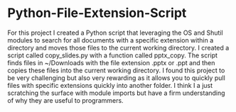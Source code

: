 # Python-File-Extension-Script
For this project I created a Python script that leveraging the OS and Shutil modules to search for all documents with a specific extension within a directory and moves those files to the current working directory.
I created  a script called copy_slides.py with a function called pptx_copy.
The script finds files in ~/Downloads with the file extension .pptx or .ppt
and then copies these files into the current working directory.
I found this project to be very challenging but also very rewarding as it allows you to quickly pull files with specific extensions quickly into another folder. 
I think I a just scratching the surface with module imports but have a firm understanding of why they are useful to programmers.
